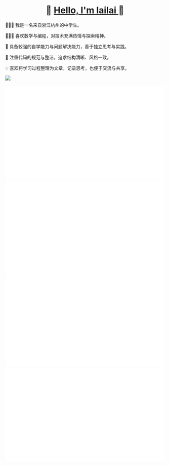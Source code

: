 <h1 align="center">
  🎉
  <a href="https://www.lailai.one">
    Hello, I'm lailai
  </a>
  🥳
</h1>

🧑🏻‍🎓 我是一名来自浙江杭州的中学生。

🧑🏻‍💻 喜欢数学与编程，对技术充满热情与探索精神。

🤯 具备较强的自学能力与问题解决能力，善于独立思考与实践。

🫧 注重代码的规范与整洁，追求结构清晰、风格一致。

💡 喜欢将学习过程整理为文章，记录思考，也便于交流与共享。

![](https://skillicons.dev/icons?i=aws,azure,cloudflare,npm,git,github,c,cpp,qt,html,js,ts,css,py,md,latex,docker,linux,vscode,nodejs,react)

![](https://raw.githubusercontent.com/lailai0916/github-stats/master/generated/overview.svg#gh-dark-mode-only)
![](https://raw.githubusercontent.com/lailai0916/github-stats/master/generated/overview.svg#gh-light-mode-only)
![](https://raw.githubusercontent.com/lailai0916/github-stats/master/generated/languages.svg#gh-dark-mode-only)
![](https://raw.githubusercontent.com/lailai0916/github-stats/master/generated/languages.svg#gh-light-mode-only)
